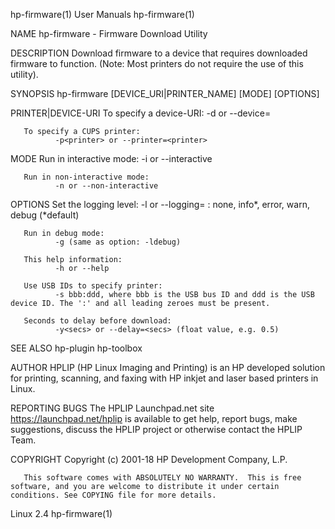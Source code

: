 hp-firmware(1)                                                                                   User Manuals                                                                                  hp-firmware(1)

NAME
       hp-firmware - Firmware Download Utility

DESCRIPTION
       Download firmware to a device that requires downloaded firmware to function. (Note: Most printers do not require the use of this utility).

SYNOPSIS
       hp-firmware [DEVICE_URI|PRINTER_NAME] [MODE] [OPTIONS]

PRINTER|DEVICE-URI
       To specify a device-URI:
              -d<device-uri> or --device=<device-uri>

       To specify a CUPS printer:
              -p<printer> or --printer=<printer>

MODE
       Run in interactive mode:
              -i or --interactive

       Run in non-interactive mode:
              -n or --non-interactive

OPTIONS
       Set the logging level:
              -l<level> or --logging=<level> <level>: none, info*, error, warn, debug (*default)

       Run in debug mode:
              -g (same as option: -ldebug)

       This help information:
              -h or --help

       Use USB IDs to specify printer:
              -s bbb:ddd, where bbb is the USB bus ID and ddd is the USB device ID. The ':' and all leading zeroes must be present.

       Seconds to delay before download:
              -y<secs> or --delay=<secs> (float value, e.g. 0.5)

SEE ALSO
       hp-plugin hp-toolbox

AUTHOR
       HPLIP (HP Linux Imaging and Printing) is an HP developed solution for printing, scanning, and faxing with HP inkjet and laser based printers in Linux.

REPORTING BUGS
       The HPLIP Launchpad.net site https://launchpad.net/hplip is available to get help, report bugs, make suggestions, discuss the HPLIP project or otherwise contact the HPLIP Team.

COPYRIGHT
       Copyright (c) 2001-18 HP Development Company, L.P.

       This software comes with ABSOLUTELY NO WARRANTY.  This is free software, and you are welcome to distribute it under certain conditions. See COPYING file for more details.

Linux                                                                                                2.4                                                                                       hp-firmware(1)
